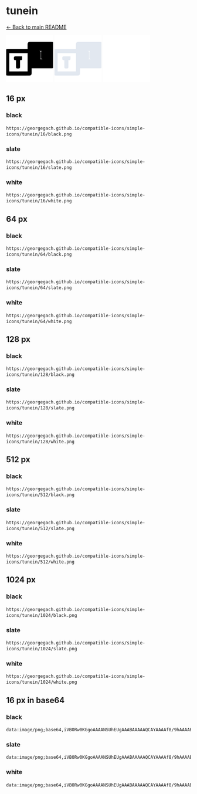# tunein

[← Back to main README](../../README.md)


<img src="./128/black.png" width="128" alt="tunein black icon" />
<img src="./128/slate.png" width="128" alt="tunein slate icon" />
<img src="./128/white.png" width="128" alt="tunein white icon" />

## 16 px

### black
```
https://georgegach.github.io/compatible-icons/simple-icons/tunein/16/black.png
```

### slate
```
https://georgegach.github.io/compatible-icons/simple-icons/tunein/16/slate.png
```

### white
```
https://georgegach.github.io/compatible-icons/simple-icons/tunein/16/white.png
```

## 64 px

### black
```
https://georgegach.github.io/compatible-icons/simple-icons/tunein/64/black.png
```

### slate
```
https://georgegach.github.io/compatible-icons/simple-icons/tunein/64/slate.png
```

### white
```
https://georgegach.github.io/compatible-icons/simple-icons/tunein/64/white.png
```

## 128 px

### black
```
https://georgegach.github.io/compatible-icons/simple-icons/tunein/128/black.png
```

### slate
```
https://georgegach.github.io/compatible-icons/simple-icons/tunein/128/slate.png
```

### white
```
https://georgegach.github.io/compatible-icons/simple-icons/tunein/128/white.png
```

## 512 px

### black
```
https://georgegach.github.io/compatible-icons/simple-icons/tunein/512/black.png
```

### slate
```
https://georgegach.github.io/compatible-icons/simple-icons/tunein/512/slate.png
```

### white
```
https://georgegach.github.io/compatible-icons/simple-icons/tunein/512/white.png
```

## 1024 px

### black
```
https://georgegach.github.io/compatible-icons/simple-icons/tunein/1024/black.png
```

### slate
```
https://georgegach.github.io/compatible-icons/simple-icons/tunein/1024/slate.png
```

### white
```
https://georgegach.github.io/compatible-icons/simple-icons/tunein/1024/white.png
```

## 16 px in base64

### black
```
data:image/png;base64,iVBORw0KGgoAAAANSUhEUgAAABAAAAAQCAYAAAAf8/9hAAAABmJLR0QA/wD/AP+gvaeTAAAA10lEQVQ4jc3RMUoDQRTG8d+6gymCYGFnIR5Bq1h5lxCw9Ez23kBLQUsrGyUoIp4gIYruWmQWxmUmW+qDYR5v3vy/b+bx11ENnJ9htqFvNSRwi3bDagJOMC4AdgYEqira2Co0NBjFvMUD9rHbNQTUOMYiA7jEUacWHS1TQKf8jD1c4wqnmOMjgbVxr1OFkOSvUaXGTcbNZ4Q0JcB7hIzxmAGMcNAvBr9n3PYtRuWvDJA4xjSm2O7VnnBeACwq64+6x3em4RAvmBQAAu6s3923Dm+4KF3+H/ED5nAsBhOHSo4AAAAASUVORK5CYII=
```

### slate
```
data:image/png;base64,iVBORw0KGgoAAAANSUhEUgAAABAAAAAQCAYAAAAf8/9hAAAABmJLR0QA/wD/AP+gvaeTAAABHUlEQVQ4jc2SvUpDURCEvzn3oEIISaEGkRB9BMVCK19FRLD0mex9AwUbC0srG0WMUYNgEYSICd4zNkbzc5NWtzpndndmdln469CsZPO5c6jAAZpWp484iyBk2rO9hadV2PHx5W0nJ5WK85RnCQCKdjqXFIr7SaNfXyOtYqoDMAKZnG8mhe7ECOLEZmOgJlM2egf/EASAhSy/D0mLss4wp1Fht1Gr3mF6Q26NBDgbERk88hhbYAliwhcFE/XBBg2P9UuwtlRq224hvdaXKzcFG5k3aoBXhtHooVtQwHjUok1f8meBIwRp7A60n1I2N4LIt5aOiggCoauHdqcHXCkonzBtr0tq1muV7SICgCi4dKDkse1+e3wy4Xha8/+IL80HZuvDNHLwAAAAAElFTkSuQmCC
```

### white
```
data:image/png;base64,iVBORw0KGgoAAAANSUhEUgAAABAAAAAQCAYAAAAf8/9hAAAABmJLR0QA/wD/AP+gvaeTAAAA4klEQVQ4jc3SMUoEQRCF4a+cwQ0WwcDMQDyCRhp5FxEMPZO5N9BQ0NBoE0WURTzByq7olIEzMA4zY6iVdFP9+n+v6OavK8YOM/MUJyO65Sg9M29yvKoyMw8xHWBs/DZBZOYSawOCCpMmEGbYxmYjKFFgH4sewAX2Grc60Vsb0Dg/YQtXuMRRRDxi1YJlvRZth7K1n9cuBa570rzXkKoXEBGvmTnHNCLuewAT7HSbpZ9vnN2ItfNHDxCqstM4xnqn94CzAcAiMnOFO3z2CHbxHBEHAwAlbn1/pG50eMH50OX/UV/HqlXo5s837AAAAABJRU5ErkJggg==
```

